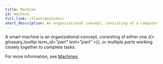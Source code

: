 ```yaml
---
title: Machine
id: machine
full_link: /fleet/machines/
short_description: An organizational concept, consisting of a computer and the components and services it controls, or sometimes multiple computers working closely together.
---
```


A smart machine is an organizational concept, consisting of either one _{{< glossary_tooltip term_id="part" text="part" >}}_, or multiple _parts_ working closely together to complete tasks.

For more information, see [Machines](/fleet/machines/).
